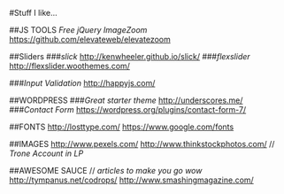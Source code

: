 #Stuff I like…

##JS TOOLS
*Free jQuery ImageZoom*
https://github.com/elevateweb/elevatezoom

##Sliders
###*slick*
http://kenwheeler.github.io/slick/
###*flexslider*
http://flexslider.woothemes.com/

###*Input Validation*
http://happyjs.com/

##WORDPRESS
###*Great starter theme*
http://underscores.me/
###*Contact Form*
https://wordpress.org/plugins/contact-form-7/

##FONTS
http://losttype.com/
https://www.google.com/fonts

##IMAGES
http://www.pexels.com/
http://www.thinkstockphotos.com/  // *Trone Account in LP*

##AWESOME SAUCE
// *articles to make you go wow*
http://tympanus.net/codrops/
http://www.smashingmagazine.com/
